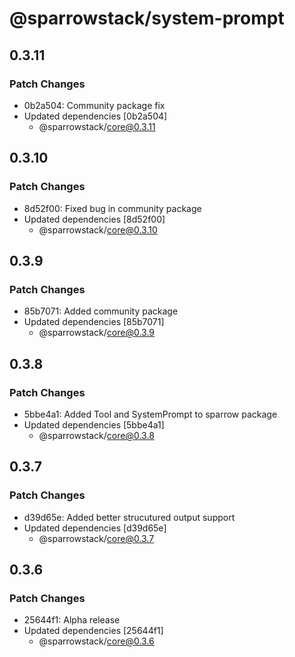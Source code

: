 # @sparrowstack/system-prompt

## 0.3.11

### Patch Changes

- 0b2a504: Community package fix
- Updated dependencies [0b2a504]
    - @sparrowstack/core@0.3.11

## 0.3.10

### Patch Changes

- 8d52f00: Fixed bug in community package
- Updated dependencies [8d52f00]
    - @sparrowstack/core@0.3.10

## 0.3.9

### Patch Changes

- 85b7071: Added community package
- Updated dependencies [85b7071]
    - @sparrowstack/core@0.3.9

## 0.3.8

### Patch Changes

- 5bbe4a1: Added Tool and SystemPrompt to sparrow package
- Updated dependencies [5bbe4a1]
    - @sparrowstack/core@0.3.8

## 0.3.7

### Patch Changes

- d39d65e: Added better strucutured output support
- Updated dependencies [d39d65e]
    - @sparrowstack/core@0.3.7

## 0.3.6

### Patch Changes

- 25644f1: Alpha release
- Updated dependencies [25644f1]
    - @sparrowstack/core@0.3.6
